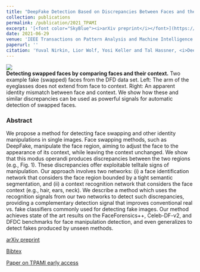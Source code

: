 ```yaml
---
title: "DeepFake Detection Based on Discrepancies Between Faces and their Context"
collection: publications
permalink: /publication/2021_TPAMI
excerpt: '[<font color="SkyBlue"><i>arXiv preprint</i></font>](https://arxiv.org/abs/2008.12262)'
date: 2021-06-29
venue: 'IEEE Transactions on Pattern Analysis and Machine Intelligence'
paperurl: ''
citation: 'Yuval Nirkin, Lior Wolf, Yosi Keller and Tal Hassner, <i>DeepFake Detection Based on Discrepancies Between Faces and their Context.</i> IEEE Transactions on Pattern Analysis and Machine Intelligence'
---
```


<img src='../projects/DeepFakeDetect_Face_vs_context/teaser.png'><br/>
<b>Detecting swapped faces by comparing faces and their context.</b>  Two example fake (swapped) faces from the DFD data set. Left: The arm of the eyeglasses does not extend from face to context. Right: An apparent identity mismatch between face and context. We show how these and similar discrepancies can be used as powerful signals for automatic detection of swapped faces.



### Abstract
We propose a method for detecting face swapping and other identity manipulations in single images. Face swapping methods, such as DeepFake, manipulate the face region, aiming to adjust the face to the appearance of its context, while leaving the context unchanged. We show that this modus operandi produces discrepancies between the two regions (e.g., Fig. 1). These discrepancies offer exploitable telltale signs of manipulation. Our approach involves two networks: (i) a face identification network that considers the face region bounded by a tight semantic segmentation, and (ii) a context recognition network that considers the face context (e.g., hair, ears, neck). We describe a method which uses the recognition signals from our two networks to detect such discrepancies, providing a complementary detection signal that improves conventional real vs. fake classifiers commonly used for detecting fake images. Our method achieves state of the art results on the FaceForensics++, Celeb-DF-v2, and DFDC benchmarks for face manipulation detection, and even generalizes to detect fakes produced by unseen methods.


[arXiv preprint](https://arxiv.org/abs/2008.12262)

[Bibtex](../projects/DeepFakeDetect_Face_vs_context/BibTeX.txt)

[Paper on TPAMI early access](https://www.computer.org/csdl/journal/tp/5555/01/09468380/1uPuNufSjRu)
